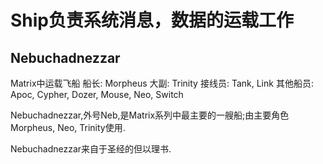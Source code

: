 # Ship负责系统消息，数据的运载工作

## Nebuchadnezzar
Matrix中运载飞船
船长: Morpheus
大副: Trinity
接线员: Tank, Link
其他船员: Apoc, Cypher, Dozer, Mouse, Neo, Switch

Nebuchadnezzar,外号Neb,是Matrix系列中最主要的一艘船;由主要角色Morpheus, Neo, Trinity使用.

Nebuchadnezzar来自于圣经的但以理书.